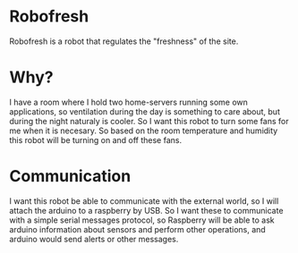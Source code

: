 # Robofresh

Robofresh is a robot that regulates the "freshness" of the site.

# Why?

I have a room where I hold two home-servers running some own applications, so ventilation during the day is something to care about, but during the night naturaly is cooler. So I want this robot to turn some fans for me when it is necesary. So based on the room temperature and humidity this robot will be turning on and off these fans.

# Communication

I want this robot be able to communicate with the external world, so I will attach the arduino to a raspberry by USB. So I want these to communicate with a simple serial messages protocol, so Raspberry will be able to ask arduino information about sensors and perform other operations, and arduino would send alerts or other messages.
